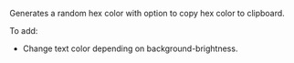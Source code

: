 Generates a random hex color with option to copy hex color to clipboard.

To add:

- Change text color depending on background-brightness.
